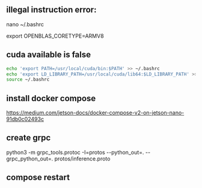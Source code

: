 
## illegal instruction error: 

nano ~/.bashrc

export OPENBLAS_CORETYPE=ARMV8

## cuda available is false
```bash
echo 'export PATH=/usr/local/cuda/bin:$PATH' >> ~/.bashrc
echo 'export LD_LIBRARY_PATH=/usr/local/cuda/lib64:$LD_LIBRARY_PATH' >> ~/.bashrc
source ~/.bashrc
```

## install docker compose

https://medium.com/jetson-docs/docker-compose-v2-on-jetson-nano-91db0c02493c


## create grpc

python3 -m grpc_tools.protoc -I=protos --python_out=. --grpc_python_out=. protos/inference.proto

## compose restart
